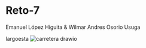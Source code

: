 # Reto-7
Emanuel López Higuita & Wilmar Andres Osorio Usuga

largoesta
![carretera drawio](https://user-images.githubusercontent.com/101955537/183752690-f104b6b5-87c3-419c-942a-a8e256e8dc7a.png)
 
